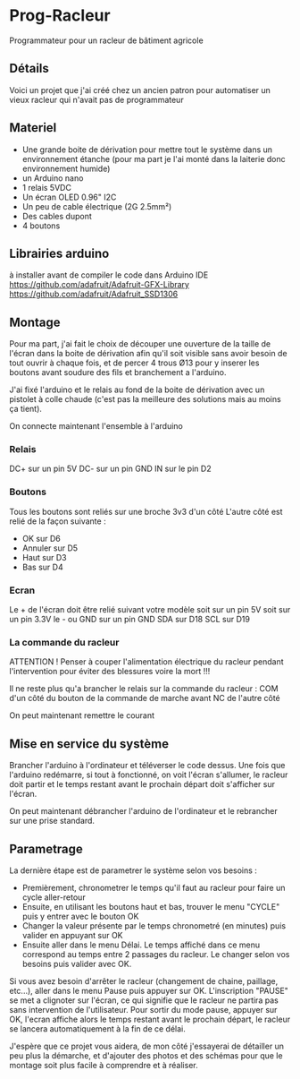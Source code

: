 # Prog-Racleur
Programmateur pour un racleur de bâtiment agricole

## Détails
Voici un projet que j'ai créé chez un ancien patron pour automatiser un vieux racleur qui n'avait pas de programmateur

## Materiel
- Une grande boite de dérivation pour mettre tout le système dans un environnement étanche (pour ma part je l'ai monté dans la laiterie donc environnement humide)
- un Arduino nano
- 1 relais 5VDC
- Un écran OLED 0.96" I2C
- Un peu de cable électrique (2G 2.5mm²)
- Des cables dupont
- 4 boutons 

## Librairies arduino
à installer avant de compiler le code dans Arduino IDE
https://github.com/adafruit/Adafruit-GFX-Library
https://github.com/adafruit/Adafruit_SSD1306

## Montage 
Pour ma part, j'ai fait le choix de découper une ouverture de la taille de l'écran dans la boite de dérivation afin qu'il soit visible sans avoir besoin de tout ouvrir à chaque fois, et de percer 4 trous Ø13 pour y inserer les boutons avant soudure des fils et branchement a l'arduino.

J'ai fixé l'arduino et le relais au fond de la boite de dérivation avec un pistolet à colle chaude (c'est pas la meilleure des solutions mais au moins ça tient).


On connecte maintenant l'ensemble à l'arduino

### Relais
DC+ sur un pin 5V
DC- sur un pin GND
IN sur le pin D2

### Boutons 
Tous les boutons sont reliés sur une broche 3v3 d'un côté
L'autre côté est relié de la façon suivante :
- OK sur D6
- Annuler sur D5
- Haut sur D3
- Bas sur D4

### Ecran
Le + de l'écran doit être relié suivant votre modèle soit sur un pin 5V soit sur un pin 3.3V
le - ou GND sur un pin GND
SDA sur D18
SCL sur D19

### La commande du racleur 
ATTENTION ! Penser à couper l'alimentation électrique du racleur pendant l'intervention pour éviter des blessures voire la mort !!!

Il ne reste plus qu'a brancher le relais sur la commande du racleur : 
COM d'un côté du bouton de la commande de marche avant
NC de l'autre côté 

On peut maintenant remettre le courant

## Mise en service du système
Brancher l'arduino à l'ordinateur et téléverser le code dessus. Une fois que l'arduino redémarre, si tout à fonctionné, on voit l'écran s'allumer, le racleur doit partir et le temps restant avant le prochain départ doit s'afficher sur l'écran.

On peut maintenant débrancher l'arduino de l'ordinateur et le rebrancher sur une prise standard.

## Parametrage
La dernière étape est de parametrer le système selon vos besoins : 
- Premièrement, chronometrer le temps qu'il faut au racleur pour faire un cycle aller-retour
- Ensuite, en utilisant les boutons haut et bas, trouver le menu "CYCLE" puis y entrer avec le bouton OK
- Changer la valeur présente par le temps chronometré (en minutes) puis valider en appuyant sur OK
- Ensuite aller dans le menu Délai. Le temps affiché dans ce menu correspond au temps entre 2 passages du racleur. Le changer selon vos besoins puis valider avec OK.

Si vous avez besoin d'arrêter le racleur (changement de chaine, paillage, etc...), aller dans le menu Pause puis appuyer sur OK. L'inscription "PAUSE" se met a clignoter sur l'écran, ce qui signifie que le racleur ne partira pas sans intervention de l'utilisateur. Pour sortir du mode pause, appuyer sur OK, l'ecran affiche alors le temps restant avant le prochain départ, le racleur se lancera automatiquement à la fin de ce délai.

J'espère que ce projet vous aidera, de mon côté j'essayerai de détailler un peu plus la démarche, et d'ajouter des photos et des schémas pour que le montage soit plus facile à comprendre et à réaliser.
